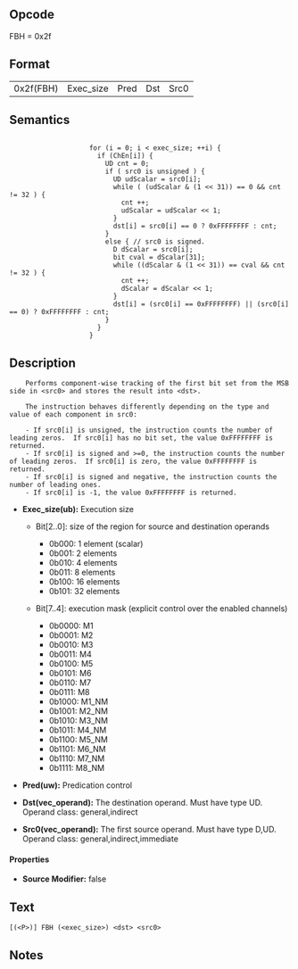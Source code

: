 <!---======================= begin_copyright_notice ============================

Copyright (C) 2020-2022 Intel Corporation

SPDX-License-Identifier: MIT

============================= end_copyright_notice ==========================-->

## Opcode

  FBH = 0x2f

## Format

| | | | | |
| --- | --- | --- | --- | --- |
| 0x2f(FBH) | Exec_size | Pred | Dst | Src0 |


## Semantics


```

                    for (i = 0; i < exec_size; ++i) {
                      if (ChEn[i]) {
                        UD cnt = 0;
                        if ( src0 is unsigned ) {
                          UD udScalar = src0[i];
                          while ( (udScalar & (1 << 31)) == 0 && cnt != 32 ) {
                            cnt ++;
                            udScalar = udScalar << 1;
                          }
                          dst[i] = src0[i] == 0 ? 0xFFFFFFFF : cnt;
                        }
                        else { // src0 is signed.
                          D dScalar = src0[i];
                          bit cval = dScalar[31];
                          while ((dScalar & (1 << 31)) == cval && cnt != 32 ) {
                            cnt ++;
                            dScalar = dScalar << 1;
                          }
                          dst[i] = (src0[i] == 0xFFFFFFFF) || (src0[i] == 0) ? 0xFFFFFFFF : cnt;
                        }
                      }
                    }
```

## Description





```
    Performs component-wise tracking of the first bit set from the MSB side in <src0> and stores the result into <dst>.

    The instruction behaves differently depending on the type and value of each component in src0:

    - If src0[i] is unsigned, the instruction counts the number of leading zeros.  If src0[i] has no bit set, the value 0xFFFFFFFF is returned.
    - If src0[i] is signed and >=0, the instruction counts the number of leading zeros.  If src0[i] is zero, the value 0xFFFFFFFF is returned.
    - If src0[i] is signed and negative, the instruction counts the number of leading ones.
    - If src0[i] is -1, the value 0xFFFFFFFF is returned.
```


- **Exec_size(ub):** Execution size

  - Bit[2..0]: size of the region for source and destination operands

    - 0b000:  1 element (scalar)
    - 0b001:  2 elements
    - 0b010:  4 elements
    - 0b011:  8 elements
    - 0b100:  16 elements
    - 0b101:  32 elements
  - Bit[7..4]: execution mask (explicit control over the enabled channels)

    - 0b0000:  M1
    - 0b0001:  M2
    - 0b0010:  M3
    - 0b0011:  M4
    - 0b0100:  M5
    - 0b0101:  M6
    - 0b0110:  M7
    - 0b0111:  M8
    - 0b1000:  M1_NM
    - 0b1001:  M2_NM
    - 0b1010:  M3_NM
    - 0b1011:  M4_NM
    - 0b1100:  M5_NM
    - 0b1101:  M6_NM
    - 0b1110:  M7_NM
    - 0b1111:  M8_NM

- **Pred(uw):** Predication control


- **Dst(vec_operand):** The destination operand. Must have type UD. Operand class: general,indirect


- **Src0(vec_operand):** The first source operand. Must have type D,UD. Operand class: general,indirect,immediate


#### Properties
- **Source Modifier:** false




## Text
```
[(<P>)] FBH (<exec_size>) <dst> <src0>
```

## Notes





